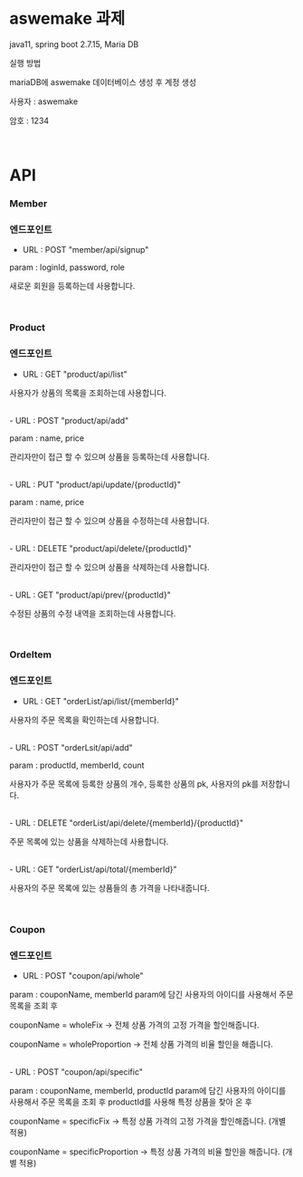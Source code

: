 # aswemake 과제

java11, spring boot 2.7.15, Maria DB

실행 방법

mariaDB에 aswemake 데이터베이스 생성 후 계정 생성

사용자 : aswemake

암호 : 1234

<br>

# API
### Member
### 엔드포인트
- URL : POST "member/api/signup"

param : loginId, password, role

새로운 회원을 등록하는데 사용합니다.

<br>

### Product
### 엔드포인트
- URL : GET "product/api/list"

사용자가 상품의 목록을 조회하는데 사용합니다.

<br>
- URL : POST "product/api/add"

param : name, price

관리자만이 접근 할 수 있으며 상품을 등록하는데 사용합니다.

<br>
- URL : PUT "product/api/update/{productId}"

param : name, price

관리자만이 접근 할 수 있으며 상품을 수정하는데 사용합니다.

<br>
- URL : DELETE "product/api/delete/{productId}"

관리자만이 접근 할 수 있으며 상품을 삭제하는데 사용합니다.

<br>
- URL : GET "product/api/prev/{productId}"

수정된 상품의 수정 내역을 조회하는데 사용합니다.

<br>

### OrdeItem
### 엔드포인트
- URL : GET "orderList/api/list/{memberId}"

사용자의 주문 목록을 확인하는데 사용합니다.

<br>
- URL : POST "orderLsit/api/add"

param : productId, memberId, count

사용자가 주문 목록에 등록한 상품의 개수, 등록한 상품의 pk, 사용자의 pk를 저장합니다.

<br>
- URL : DELETE "orderList/api/delete/{memberId}/{productId}"

주문 목록에 있는 상품을 삭제하는데 사용합니다.

<br>
- URL : GET "orderList/api/total/{memberId}"

사용자의 주문 목록에 있는 상품들의 총 가격을 나타내줍니다.

<br>

### Coupon
### 엔드포인트
- URL : POST "coupon/api/whole"

param : couponName, memberId
param에 담긴 사용자의 아이디를 사용해서 주문 목록을 조회 후

couponName = wholeFix -> 전체 상품 가격의 고정 가격을 할인해줍니다.

couponName = wholeProportion -> 전체 상품 가격의 비율 할인을 해줍니다.


<br>
- URL : POST "coupon/api/specific"

param : couponName, memberId, productId
param에 담긴 사용자의 아이디를 사용해서 주문 목록을 조회 후 productId를 사용해 특정 상품을 찾아 온 후

couponName = specificFix -> 특정 상품 가격의 고정 가격을 할인해줍니다. (개별 적용)

couponName = specificProportion -> 특정 상품 가격의 비율 할인을 해줍니다. (개별 적용)










